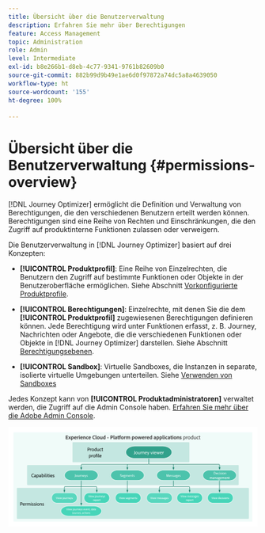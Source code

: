 ```yaml
---
title: Übersicht über die Benutzerverwaltung
description: Erfahren Sie mehr über Berechtigungen
feature: Access Management
topic: Administration
role: Admin
level: Intermediate
exl-id: b8e266b1-d8eb-4c77-9341-9761b82609b0
source-git-commit: 882b99d9b49e1ae6d0f97872a74dc5a8a4639050
workflow-type: ht
source-wordcount: '155'
ht-degree: 100%

---
```


# Übersicht über die Benutzerverwaltung {#permissions-overview}

[!DNL Journey Optimizer] ermöglicht die Definition und Verwaltung von Berechtigungen, die den verschiedenen Benutzern erteilt werden können. Berechtigungen sind eine Reihe von Rechten und Einschränkungen, die den Zugriff auf produktinterne Funktionen zulassen oder verweigern.

Die Benutzerverwaltung in [!DNL Journey Optimizer] basiert auf drei Konzepten:

* **[!UICONTROL Produktprofil]**: Eine Reihe von Einzelrechten, die Benutzern den Zugriff auf bestimmte Funktionen oder Objekte in der Benutzeroberfläche ermöglichen. Siehe Abschnitt [Vorkonfigurierte Produktprofile](ootb-product-profiles.md).

* **[!UICONTROL Berechtigungen]**: Einzelrechte, mit denen Sie die dem **[!UICONTROL Produktprofil]** zugewiesenen Berechtigungen definieren können. Jede Berechtigung wird unter Funktionen erfasst, z. B. Journey, Nachrichten oder Angebote, die die verschiedenen Funktionen oder Objekte in [!DNL Journey Optimizer] darstellen. Siehe Abschnitt [Berechtigungsebenen](high-low-permissions.md).

* **[!UICONTROL Sandbox]**: Virtuelle Sandboxes, die Instanzen in separate, isolierte virtuelle Umgebungen unterteilen. Siehe [Verwenden von Sandboxes](sandboxes.md)

Jedes Konzept kann von **[!UICONTROL Produktadministratoren]** verwaltet werden, die Zugriff auf die Admin Console haben. [Erfahren Sie mehr über die Adobe Admin Console](https://helpx.adobe.com/de/enterprise/managing/user-guide.html).

![](assets/do-not-localize/permissions_2.png)
